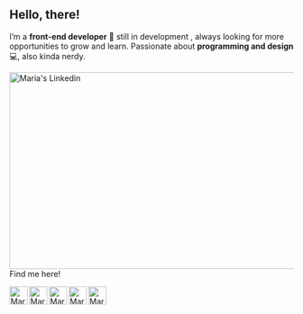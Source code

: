 ## Hello, there!
I’m a **front-end developer** 👾 still in development , always looking for more opportunities to grow and learn. Passionate about **programming and design**💻, also kinda nerdy.

<img alt="Maria's Linkedin" align="left" width="700px" height="350px" src="https://academy.vcsis.com.br/wp-content/uploads/2014/10/post-perfeito.gif" />

Find me here!

<a  href="https://www.linkedin.com/in/maria-p-campos/">
  <img alt="Maria's Linkedin" align="left" width="32px" src="https://raw.githubusercontent.com/peterthehan/peterthehan/master/assets/linkedin.svg" />
</a>
<a  href="https://github.com/mariap-campos">
  <img align="left" alt="Maria's Github" width="32px" src="https://raw.githubusercontent.com/peterthehan/peterthehan/master/assets/github.svg" />
</a>
<a  href="mailto:mpfc.maria@gmail.com">
  <img align="left" alt="Maria's Email" width="32px" src="https://upload.wikimedia.org/wikipedia/commons/thumb/7/7e/Gmail_icon_%282020%29.svg/512px-Gmail_icon_%282020%29.svg.png" />
</a>
<a  href="/">
  <img align="left" alt="Maria's Personal Site" width="32px" src="https://mpcampos.vercel.app/static/media/profile.d5ab7ee8.png" />
</a>
<a  href="https://mpcampos.vercel.app">
  <img align="left" alt="Maria's Spotify" width="32px" src="https://raw.githubusercontent.com/peterthehan/peterthehan/master/assets/spotify.svg" />
</a>



